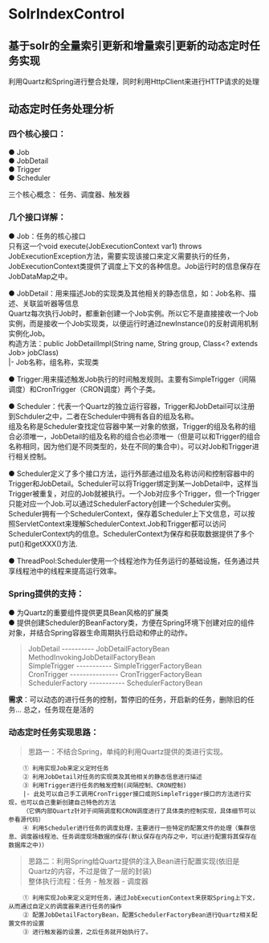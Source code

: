 # SolrIndexControl

## 基于solr的全量索引更新和增量索引更新的动态定时任务实现
利用Quartz和Spring进行整合处理，同时利用HttpClient来进行HTTP请求的处理

## 动态定时任务处理分析
 ### 四个核心接口：
   ● Job <br/>
   ● JobDetail<br/>
   ● Trigger <br/>
   ● Scheduler <br/>
 
 三个核心概念：  任务、调度器、触发器
 
 ### 几个接口详解：
   ● Job：任务的核心接口<br/>
       只有这一个void execute(JobExecutionContext var1) throws JobExecutionException方法，需要实现该接口来定义需要执行的任务，
       JobExecutionContext类提供了调度上下文的各种信息。Job运行时的信息保存在JobDataMap之中。
 
   ● JobDetail：用来描述Job的实现类及其他相关的静态信息，如：Job名称、描述、关联监听器等信息 <br/>
       Quartz每次执行Job时，都重新创建一个Job实例。所以它不是直接接收一个Job实例，而是接收一个Job实现类，以便运行时通过newInstance()的反射调用机制实例化Job。<br/>
       构造方法：public JobDetailImpl(String name, String group, Class<? extends Job> jobClass)<br/>
           			  |- Job名称，组名称，实现类
          
   ● Trigger:用来描述触发Job执行的时间触发规则。主要有SimpleTrigger（间隔调度）和CronTrigger（CRON调度）两个子类。<br/>
 
   ● Scheduler：代表一个Quartz的独立运行容器，Trigger和JobDetail可以注册到Schduler之中，二者在Scheduler中拥有各自的组及名称。<br/>
   组及名称是Scheduler查找定位容器中某一对象的依据，Trigger的组及名称的组合必须唯一，JobDetail的组及名称的组合也必须唯一（但是可以和Trigger的组合名称相同，因为他们是不同类型的，处在不同的集合中）。可以对Job和Trigger进行相关控制。
 
   ● Scheduler定义了多个接口方法，运行外部通过组及名称访问和控制容器中的Trigger和JobDetail。Scheduler可以将Trigger绑定到某一JobDetail中，这样当Trigger被重复，对应的Job就被执行。一个Job对应多个Trigger，但一个Trigger只能对应一个Job.可以通过SchedulerFactory创建一个Scheduler实例。Scheduler拥有一个SchedulerContext，保存着Scheduler上下文信息，可以按照ServletContext来理解SchedulerContext.Job和Trigger都可以访问SchedulerContext内的信息。SchedulerContext为保存和获取数据提供了多个put()和getXXX()方法.
 
   ● ThreadPool:Scheduler使用一个线程池作为任务运行的基础设施，任务通过共享线程池中的线程来提高运行效率。<br/>
 
 ### Spring提供的支持：
 
  ● 为Quartz的重要组件提供更具Bean风格的扩展类<br/>
  ● 提供创建Scheduler的BeanFactory类，方便在Spring环境下创建对应的组件对象，并结合Spring容器生命周期执行启动和停止的动作。<br/>
	
  > JobDetail ---------- JobDetailFactoryBean  <br/>
    MethodInvokingJobDetailFactoryBean <br/>
    SimpleTrigger ----------- SimpleTriggerFactoryBean <br/>
    CronTrigger --------------- CronTriggerFactoryBean <br/>
    SchedulerFactory  ----------- SchedulerFactoryBean <br/>


**需求**：可以动态的进行任务的控制，暂停旧的任务，开启新的任务，删除旧的任务... 
	总之，任务现在是活的 

### 动态定时任务实现思路：


> 思路一：不结合Spring，单纯的利用Quartz提供的类进行实现。

```
    ① 利用实现Job来定义定时任务
    ② 利用JobDetail对任务的实现类及其他相关的静态信息进行描述
    ③ 利用Trigger进行任务的触发控制(间隔控制、CRON控制)
	|- 此处可以自己手工调用CronTrigger接口或则SimpleTrigger接口的方法进行实现，也可以自己重新创建自己特色的方法
	（它俩内部Quartz针对于间隔调度和CRON调度进行了具体类的控制实现，具体细节可以参看源代码）
    ④ 利用Scheduler进行任务的调度处理，主要进行一些特定的配置文件的处理（集群信息、调度器线程池、任务调度现场数据的保存(默认保存在内存之中，可以进行配置将其保存在数据库之中)）
```


> 思路二：利用Spring给Quartz提供的注入Bean进行配置实现(依旧是Quartz的内容，不过是做了一层的封装) <br/>
		整体执行流程：任务 -  触发器 - 调度器
		
```
    ① 利用实现Job来定义定时任务，通过JobExecutionContext来获取Spring上下文，从而通过自定义的调度器来进行任务的操作
    ② 配置JobDetailFactoryBean，配置SchedulerFactoryBean进行Quartz相关配置文件的设置
    ③ 进行触发器的设置，之后任务就开始执行了。
```


		
